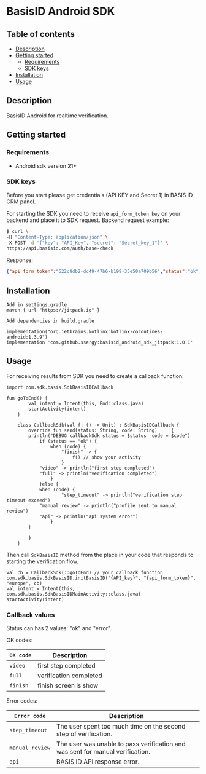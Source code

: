 # BasisID Android SDK

## Table of contents
*   [Description](#description)
*   [Getting started](#getting-started)
	*   [Requirements](#requirements)
	*   [SDK keys](#sdk-keys)
*   [Installation](#installation)
*   [Usage](#usage)

## Description
BasisID Android for realtime verification.

## Getting started

### Requirements
- Android sdk version 21+

### SDK keys
Before you start please get credentials (API KEY and Secret 1) in BASIS ID CRM panel.

For starting the SDK you need to receive `api_form_token key` on your backend and place it to SDK request.
Backend request example:

```bash
$ curl \
-H "Content-Type: application/json" \
-X POST -d '{"key": "API_Key", "secret": "Secret_key_1"}' \
https://api.basisid.com/auth/base-check
```

Response:

```json
{"api_form_token":"622c8db2-dc49-47b6-b199-35e50a709b56","status":"ok","user_hash":"3fa11465-2678-4311-b9eb-4654c936424c","user_id":1482783}
```


## Installation

```
Add in settings.gradle
maven { url "https://jitpack.io" } 

Add dependencies in build.gradle

implementation("org.jetbrains.kotlinx:kotlinx-coroutines-android:1.3.9")
implementation 'com.github.ssergy:basisid_android_sdk_jitpack:1.0.1'
```


## Usage

For receiving results from SDK you need to create a callback function:
```
import com.sdk.basis.SdkBasisIDCallback

fun goToEnd() {
        val intent = Intent(this, End::class.java)
        startActivity(intent)
    }

    class CallbackSdk(val f: () -> Unit) : SdkBasisIDCallback {
        override fun send(status: String, code: String)     {
	    println("DEBUG callbackSdk status = $status  code = $code")
            if (status == "ok") {
                when (code) {
                    "finish" -> {
                        f() // show your activity 
                    }
		    "video" -> println("first step completed")
		    "full" -> println("verification completed")
                }
            }else {
	        when (code) {
                    "step_timeout" -> println("verification step timeout exceed")
		    "manual_review" -> println("profile sent to manual review")
		    "api" -> println("api system error")
                }
	    }
            
        }
    }
```



Then call `SdkBasisID` method from the place in your code that responds to starting the verification flow.

```
val cb = CallbackSdk(::goToEnd) // your callback function
com.sdk.basis.SdkBasisID.initBasisID("{API_key}", "{api_form_token}", "europe", cb)
val intent = Intent(this, com.sdk.basis.SdkBasisIDMainActivity::class.java)
startActivity(intent)
```


### Callback values

Status can has 2 values: "ok" and "error".

OK codes:

| `OK code` | Description |
| ----- | ----- |
| `video` | first step completed |
| `full` | verification completed |
| `finish` | finish screen is show |




Error codes:

| `Error code` | Description |
| ----- | ----- |
| `step_timeout` | The user spent too much time on the second step of verification. |
| `manual_review` | The user was unable to pass verification and was sent for manual verification.  |
| `api` | BASIS ID API response error. |
